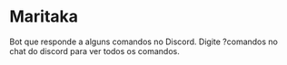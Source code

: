 # Maritaka
Bot que responde a alguns comandos no Discord.
Digite ?comandos no chat do discord para ver todos os comandos.
